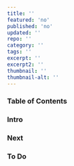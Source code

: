 ```yaml
---
title: ''
featured: 'no'
published: 'no'
updated: ''
repo: ''
category: ''
tags: ''
excerpt: ''
excerpt2: ''
thumbnail: ''
thumbnail-alt: ''
---
```


### Table of Contents

### Intro



### Next



### To Do





